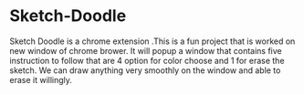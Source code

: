 # Sketch-Doodle

Sketch Doodle is a chrome extension .This is a fun project that is worked on new window of chrome brower. It will popup a window that contains five instruction to follow that are 4 option for color choose and 1 for erase the sketch. We can draw anything very smoothly on the window and able to erase it willingly.
